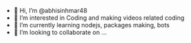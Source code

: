 - 👋 Hi, I’m @abhisinhmar48
- 👀 I’m interested in Coding and making videos related coding
- 🌱 I’m currently learning nodejs, packages making, bots
- 💞️ I’m looking to collaborate on ...

